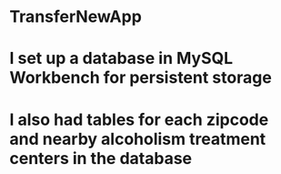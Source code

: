 # TransferNewApp
# I set up a database in MySQL Workbench for persistent storage
# I also had tables for each zipcode and nearby alcoholism treatment centers in the database
